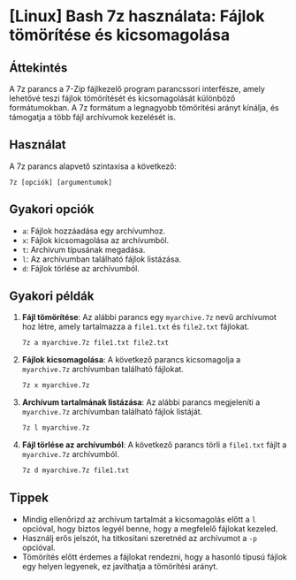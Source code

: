 # [Linux] Bash 7z használata: Fájlok tömörítése és kicsomagolása

## Áttekintés
A 7z parancs a 7-Zip fájlkezelő program parancssori interfésze, amely lehetővé teszi fájlok tömörítését és kicsomagolását különböző formátumokban. A 7z formátum a legnagyobb tömörítési arányt kínálja, és támogatja a több fájl archívumok kezelését is.

## Használat
A 7z parancs alapvető szintaxisa a következő:

```
7z [opciók] [argumentumok]
```

## Gyakori opciók
- `a`: Fájlok hozzáadása egy archívumhoz.
- `x`: Fájlok kicsomagolása az archívumból.
- `t`: Archívum típusának megadása.
- `l`: Az archívumban található fájlok listázása.
- `d`: Fájlok törlése az archívumból.

## Gyakori példák

1. **Fájl tömörítése**:
   Az alábbi parancs egy `myarchive.7z` nevű archívumot hoz létre, amely tartalmazza a `file1.txt` és `file2.txt` fájlokat.
   ```bash
   7z a myarchive.7z file1.txt file2.txt
   ```

2. **Fájlok kicsomagolása**:
   A következő parancs kicsomagolja a `myarchive.7z` archívumban található fájlokat.
   ```bash
   7z x myarchive.7z
   ```

3. **Archívum tartalmának listázása**:
   Az alábbi parancs megjeleníti a `myarchive.7z` archívumban található fájlok listáját.
   ```bash
   7z l myarchive.7z
   ```

4. **Fájl törlése az archívumból**:
   A következő parancs törli a `file1.txt` fájlt a `myarchive.7z` archívumból.
   ```bash
   7z d myarchive.7z file1.txt
   ```

## Tippek
- Mindig ellenőrizd az archívum tartalmát a kicsomagolás előtt a `l` opcióval, hogy biztos legyél benne, hogy a megfelelő fájlokat kezeled.
- Használj erős jelszót, ha titkosítani szeretnéd az archívumot a `-p` opcióval.
- Tömörítés előtt érdemes a fájlokat rendezni, hogy a hasonló típusú fájlok egy helyen legyenek, ez javíthatja a tömörítési arányt.